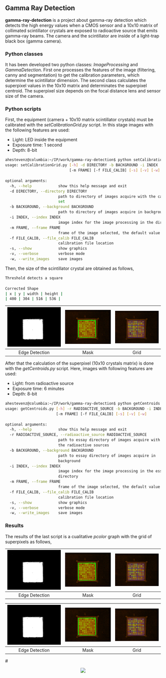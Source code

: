 ## Gamma Ray Detection

**gamma-ray-detection** is a project about gamma-ray detection which detects the high energy values when a CMOS sensor and a 10x10 matrix of collimated scintillator crystals are exposed to radioactive source that emits gamma-ray beams. The camera and the scintillator are inside of a light-trap black box (gamma camera).

### Python classes

It has been developed two python classes: _ImageProcessing_ and _GammaDetection_. First one processes the features of the image (filtering, canny and segmentation) to get the calibration parameters, which determine the scintillator dimension. The second class calculates the superpixel values in the 10x10 matrix and determinates the superpixel centroid. The superpixel size depends on the focal distance lens and sensor size of the camera.


### Python scripts

First, the equipment (camera + 10x10 matrix scintillator crystals) must be calibrated  with the _setCalibrationGrid.py_ script. In this stage images with the following features are used:

* Light: LED inside the equipment
* Exposure time: 1 second
* Depth: 8-bit

```sh
ahestevenz@columbia:~/IP/work/gamma-ray-detection$ python setCalibrationGrid.py -h
usage: setCalibrationGrid.py [-h] -d DIRECTORY -b BACKGROUND -i INDEX
                             [-m FRAME] [-f FILE_CALIB] [-s] [-v] [-w]

optional arguments:
  -h, --help            show this help message and exit
  -d DIRECTORY, --directory DIRECTORY
                        path to directory of images acquire with the calibration
                        set
  -b BACKGROUND, --background BACKGROUND
                        path to directory of images acquire in background
  -i INDEX, --index INDEX
                        image index for the image processing in the directory
  -m FRAME, --frame FRAME
                        frame of the image selected, the default value is 0
  -f FILE_CALIB, --file_calib FILE_CALIB
                        calibration file location
  -s, --show            show graphics
  -v, --verbose         verbose mode
  -w, --write_images    save images

```
Then, the size of the scintillator crystal are obtained as follows,

```sh
Threshold detects a square

Corrected Shape
| x | y | width | height |
| 400 | 304 | 516 | 536 |
```
| [![img_thr](images_calib/img_thr.jpg)]()  | [![mask](images_calib/img_diff_ocv_thr_mask.jpg)]() | [![grid](images_calib/img_diff_ocv_grid.jpg)]() |
|:---:|:---:|:---:|
| Edge Detection | Mask | Grid |

After that the calculation of the superpixel (10x10 crystals matrix) is done with the _getCentroids.py_ script. Here, images with following features are used:

* Light: from radioactive source
* Exposure time: 6 minutes
* Depth: 8-bit

```sh
ahestevenz@columbia:~/IP/work/gamma-ray-detection$ python getCentroids.py -h
usage: getCentroids.py [-h] -r RADIOACTIVE_SOURCE -b BACKGROUND -i INDEX
                       [-m FRAME] [-f FILE_CALIB] [-s] [-v] [-w]

optional arguments:
  -h, --help            show this help message and exit
  -r RADIOACTIVE_SOURCE, --radioactive_source RADIOACTIVE_SOURCE
                        path to essay directory of images acquire with
                        the radioactive sources
  -b BACKGROUND, --background BACKGROUND
                        path to essay directory of images acquire in
                        background
  -i INDEX, --index INDEX
                        image index for the image processing in the essay
                        directory
  -m FRAME, --frame FRAME
                        frame of the image selected, the default value is 0
  -f FILE_CALIB, --file_calib FILE_CALIB
                        calibration file location
  -s, --show            show graphics
  -v, --verbose         verbose mode
  -w, --write_images    save images
```
### Results

The results of the last script is a cualitative _pcolor_ graph with the grid of superpixels as follows,

| [![img_thr](images_calib/img_thr.jpg)]()  | [![mask](images_calib/img_diff_ocv_thr_mask.jpg)]() | [![grid](images_calib/img_diff_ocv_grid.jpg)]() |
|:---:|:---:|:---:|
| Edge Detection | Mask | Grid |

| [![img_thr](images_calib/img_thr.jpg)]()  | [![mask](images_calib/img_diff_ocv_thr_mask.jpg)]() | [![grid](images_calib/img_diff_ocv_grid.jpg)]() |
|:---:|:---:|:---:|
| Edge Detection | Mask | Grid |

#<p align="center"><img src="img/simple_register_output.png" width="750"></p>
